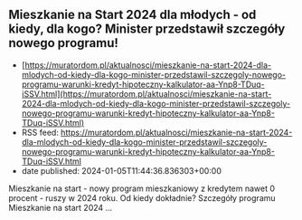 ## Mieszkanie na Start 2024 dla młodych - od kiedy, dla kogo? Minister przedstawił szczegóły nowego programu!
 - [https://muratordom.pl/aktualnosci/mieszkanie-na-start-2024-dla-mlodych-od-kiedy-dla-kogo-minister-przedstawil-szczegoly-nowego-programu-warunki-kredyt-hipoteczny-kalkulator-aa-Ynp8-TDuq-iSSV.html](https://muratordom.pl/aktualnosci/mieszkanie-na-start-2024-dla-mlodych-od-kiedy-dla-kogo-minister-przedstawil-szczegoly-nowego-programu-warunki-kredyt-hipoteczny-kalkulator-aa-Ynp8-TDuq-iSSV.html)
 - RSS feed: https://muratordom.pl/aktualnosci/mieszkanie-na-start-2024-dla-mlodych-od-kiedy-dla-kogo-minister-przedstawil-szczegoly-nowego-programu-warunki-kredyt-hipoteczny-kalkulator-aa-Ynp8-TDuq-iSSV.html
 - date published: 2024-01-05T11:44:36.836303+00:00

Mieszkanie na start - nowy program mieszkaniowy z kredytem nawet 0 procent - ruszy w 2024 roku. Od kiedy dokładnie? Szczegóły programu Mieszkanie na start 2024 ...

